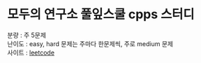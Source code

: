 # 모두의 연구소 풀잎스쿨 cpps 스터디  
분량 : 주 5문제  
난이도 : easy, hard 문제는 주마다 한문제씩, 주로 medium 문제  
사이트 : [leetcode](https://leetcode.com/)   
